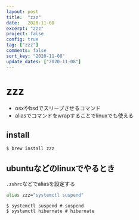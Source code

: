 ```yaml
---
layout: post
title:  "zzz"
date:   2020-11-08
excerpt: "zzz"
project: false
config: true
tag: ["zzz"]
comments: false
sort_key: "2020-11-08"
update_dates: ["2020-11-08"]
---
```


# zzz
 - osxやbsdでスリープさせるコマンド
 - aliasでコマンドをwrapすることでlinuxでも使える

## install 
```console
$ brew install zzz
```

## ubuntuなどのlinuxでやるとき

`.zshrc`などでaliasを設定する
```sh
alias zzz="systemctl suspend"
```

```console
$ systemctl suspend # suspend
$ systemctl hibernate # hibernate
```
